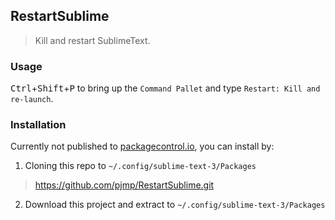 RestartSublime
---

> Kill and restart SublimeText.

### Usage
<kbd>Ctrl</kbd>+<kbd>Shift</kbd>+<kbd>P</kbd> to bring up the `Command Pallet` and type `Restart: Kill and re-launch`.

### Installation

Currently not published to [packagecontrol.io](https://packagecontrol.io/), you can install by:

1) Cloning this repo to `~/.config/sublime-text-3/Packages`
> https://github.com/pjmp/RestartSublime.git

2) Download this project and extract to `~/.config/sublime-text-3/Packages`
